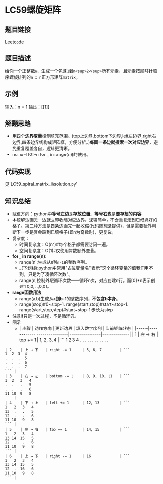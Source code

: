 # LC59螺旋矩阵

## 题目链接
[Leetcode](https://leetcode.cn/problems/spiral-matrix-ii/)

## 题目描述
给你一个正整数`n`，生成一个包含`1`到`n<sup>2</sup>`所有元素，且元素按顺时针顺序螺旋排列的`n x n`正方形矩阵`matrix`。

## 示例
输入：n = 1
输出：[[1]]

## 解题思路
 - 用四个**边界变量**控制填充范围。(top上边界,bottom下边界,left左边界,right右边界,四条边界线构成矩阵框，方便分析。)**每画一条边就搜索一次对应边界**，避免重复覆盖各自，逻辑更清晰。
 - nums=[[0]*n for _ in range(n)]的使用。

## 代码实现
见'LC59_spiral_matrix_ii/solution.py'

## 知识总结
 - 赋值方向：python中**等号左边**是**存放位置**，**等号右边**是**要存放的内容**
 - 本题解法画完一边就立即收缩对应边界，逻辑简单，不会重复走到已经填好的格子。第二种方法是四条边画完一起收缩(代码随想录提供)，但是需要额外判断下一步是否会踩到已填格子(即n为奇数时)，更复杂。
 - 复杂度：
    - 时间复杂度：O(n<sup>2</sup>)#每个格子都需要访问一遍。
    - 空间复杂度：O(1)#仅使用常数额外变量。
 - **for _ in range(n)**:
    - range(n):生成从`0`到`n-1`的整数序列。
    - _(下划线):python中常用"占位变量名",表示"这个循环变量的值我们用不到，只是为了凑循环次数"。
    - range(n)控制外层循环次数——循环n次，对应创建n行。而[0]*n表示创建`[0,0,...,0,0]。
 - **range函数用法**
    - range(a,b)生成从**a到b-1**的整数序列，**不包含b本身**。
    - range(stop)#0~stop-1.  range(start,stop)#start~stop-1.  range(start,stop,step)#start~stop-1,步长为step
 - 注意if只是一次过程，不是循环的。
 - 图示
    - | 步骤 | 动作方向   | 更新边界        | 填入数字序列   | 当前矩阵状态 |
|------|------------|----------------|----------------|--------------|
| 1    | 左 → 右   | top += 1       | 1, 2, 3, 4     | ```
1  2  3  4
.  .  .  .
.  .  .  .
.  .  .  .
``` |
| 2    | 上 → 下   | right -= 1     | 5, 6, 7        | ```
1  2  3  4
.  .  .  5
.  .  .  6
.  .  .  7
``` |
| 3    | 右 → 左   | bottom -= 1    | 8, 9, 10, 11   | ```
1  2   3   4
.  .   .   5
.  .   .   6
11 10  9   8
``` |
| 4    | 下 → 上   | left += 1      | 12, 13         | ```
1   2   3   4
13  .   .   5
12  .   .   6
11 10   9   8
``` |
| 5    | 左 → 右   | top += 1       | 14, 15         | ```
1   2   3   4
13 14  15   5
12  .   .   6
11 10   9   8
``` |
| 6    | 上 → 下   | right -= 1     | 16             | ```
1   2   3   4
13 14  15   5
12  .  16   6
11 10   9   8
``` |
